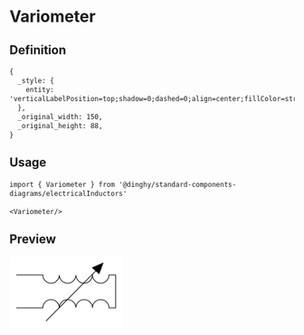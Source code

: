 # Variometer

## Definition

```
{
  _style: { 
    entity: 'verticalLabelPosition=top;shadow=0;dashed=0;align=center;fillColor=strokeColor;html=1;verticalAlign=bottom;strokeWidth=1;shape=mxgraph.electrical.inductors.variometer;',
  },
  _original_width: 150,
  _original_height: 88,
}
```

## Usage

```
import { Variometer } from '@dinghy/standard-components-diagrams/electricalInductors'

<Variometer/>
```

## Preview

<img src="./variometer.png" width="200"/>
